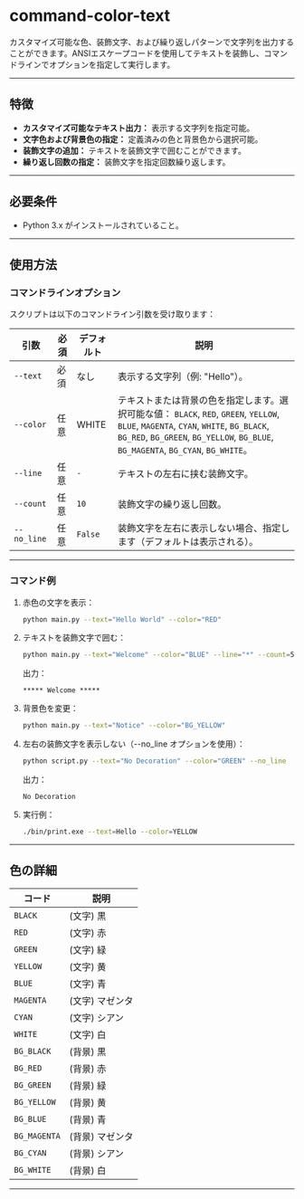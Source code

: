 # command-color-text

カスタマイズ可能な色、装飾文字、および繰り返しパターンで文字列を出力することができます。ANSIエスケープコードを使用してテキストを装飾し、コマンドラインでオプションを指定して実行します。

---

## 特徴

- **カスタマイズ可能なテキスト出力：** 表示する文字列を指定可能。
- **文字色および背景色の指定：** 定義済みの色と背景色から選択可能。
- **装飾文字の追加：** テキストを装飾文字で囲むことができます。
- **繰り返し回数の指定：** 装飾文字を指定回数繰り返します。

---

## 必要条件

- Python 3.x がインストールされていること。

---

## 使用方法

### コマンドラインオプション

スクリプトは以下のコマンドライン引数を受け取ります：

| 引数         | 必須   | デフォルト | 説明 |
|--------------|--------|------------|------|
| `--text`     | 必須   | なし       | 表示する文字列（例: "Hello"）。 |
| `--color`    | 任意   | WHITE      | テキストまたは背景の色を指定します。選択可能な値： `BLACK`, `RED`, `GREEN`, `YELLOW`, `BLUE`, `MAGENTA`, `CYAN`, `WHITE`, `BG_BLACK`, `BG_RED`, `BG_GREEN`, `BG_YELLOW`, `BG_BLUE`, `BG_MAGENTA`, `BG_CYAN`, `BG_WHITE`。 |
| `--line`     | 任意   | `-`        | テキストの左右に挟む装飾文字。 |
| `--count`    | 任意   | `10`       | 装飾文字の繰り返し回数。 |
| `--no_line`  | 任意   | `False`    | 装飾文字を左右に表示しない場合、指定します（デフォルトは表示される）。 |

---

### コマンド例

1. 赤色の文字を表示：
   ```bash
   python main.py --text="Hello World" --color="RED"
   ```

2. テキストを装飾文字で囲む：
   ```bash
   python main.py --text="Welcome" --color="BLUE" --line="*" --count=5
   ```
   出力：
   ```
   ***** Welcome *****
   ```

3. 背景色を変更：
   ```bash
   python main.py --text="Notice" --color="BG_YELLOW"
   ```

4. 左右の装飾文字を表示しない（--no_line オプションを使用）：
   ```bash
   python script.py --text="No Decoration" --color="GREEN" --no_line
   ```
   出力：
   ```
   No Decoration
   ```

4. 実行例：
   ```bash
   ./bin/print.exe --text=Hello --color=YELLOW
   ```

---

## 色の詳細

| コード          | 説明 |
|-----------------|------|
| `BLACK`        | (文字) 黒 |
| `RED`          | (文字) 赤 |
| `GREEN`        | (文字) 緑 |
| `YELLOW`       | (文字) 黄 |
| `BLUE`         | (文字) 青 |
| `MAGENTA`      | (文字) マゼンタ |
| `CYAN`         | (文字) シアン |
| `WHITE`        | (文字) 白 |
| `BG_BLACK`     | (背景) 黒 |
| `BG_RED`       | (背景) 赤 |
| `BG_GREEN`     | (背景) 緑 |
| `BG_YELLOW`    | (背景) 黄 |
| `BG_BLUE`      | (背景) 青 |
| `BG_MAGENTA`   | (背景) マゼンタ |
| `BG_CYAN`      | (背景) シアン |
| `BG_WHITE`     | (背景) 白 |

---
